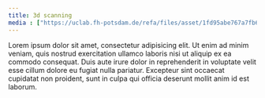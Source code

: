 ```yaml
---
title: 3d scanning
media : ["https://uclab.fh-potsdam.de/refa/files/asset/1fd95abe767a7fb63bf0314e78d32bc95944565f.png","https://uclab.fh-potsdam.de/refa/files/asset/8067db0cdf11214d6331324604096397a962744c.gif", "https://uclab.fh-potsdam.de/refa/files/asset/606eacc212e5aa0c10e226f4ee9e6c3880cb3a50.gif"]
---
```


Lorem ipsum dolor sit amet, consectetur adipisicing elit. Ut enim ad minim veniam, quis nostrud exercitation ullamco laboris nisi ut aliquip ex ea commodo consequat. Duis aute irure dolor in reprehenderit in voluptate velit esse cillum dolore eu fugiat nulla pariatur. Excepteur sint occaecat cupidatat non proident, sunt in culpa qui officia deserunt mollit anim id est laborum.